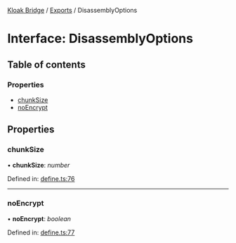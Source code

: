 [Kloak Bridge](../README.md) / [Exports](../modules.md) / DisassemblyOptions

# Interface: DisassemblyOptions

## Table of contents

### Properties

- [chunkSize](disassemblyoptions.md#chunksize)
- [noEncrypt](disassemblyoptions.md#noencrypt)

## Properties

### chunkSize

• **chunkSize**: *number*

Defined in: [define.ts:76](https://github.com/CoNET-project/kloak-bridge/blob/5b853dc/src/define.ts#L76)

___

### noEncrypt

• **noEncrypt**: *boolean*

Defined in: [define.ts:77](https://github.com/CoNET-project/kloak-bridge/blob/5b853dc/src/define.ts#L77)
